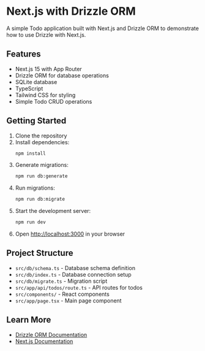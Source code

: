 # Next.js with Drizzle ORM

A simple Todo application built with Next.js and Drizzle ORM to demonstrate how to use Drizzle with Next.js.

## Features

- Next.js 15 with App Router
- Drizzle ORM for database operations
- SQLite database
- TypeScript
- Tailwind CSS for styling
- Simple Todo CRUD operations

## Getting Started

1. Clone the repository
2. Install dependencies:
   ```bash
   npm install
   ```
3. Generate migrations:
   ```bash
   npm run db:generate
   ```
4. Run migrations:
   ```bash
   npm run db:migrate
   ```
5. Start the development server:
   ```bash
   npm run dev
   ```
6. Open [http://localhost:3000](http://localhost:3000) in your browser

## Project Structure

- `src/db/schema.ts` - Database schema definition
- `src/db/index.ts` - Database connection setup
- `src/db/migrate.ts` - Migration script
- `src/app/api/todos/route.ts` - API routes for todos
- `src/components/` - React components
- `src/app/page.tsx` - Main page component

## Learn More

- [Drizzle ORM Documentation](https://orm.drizzle.team/docs/overview)
- [Next.js Documentation](https://nextjs.org/docs)

